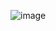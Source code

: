 ![image](https://github.com/SarfarazQadir/Polymorphism-OOP-C/assets/144503703/687b6391-2b09-47cd-aa76-b95f7b022a28)
